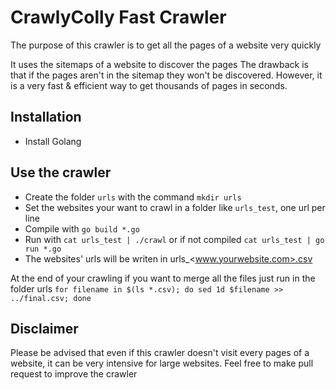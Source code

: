 # CrawlyColly Fast Crawler

The purpose of this crawler is to get all the pages of a website very quickly

It uses the sitemaps of a website to discover the pages
The drawback is that if the pages aren't in the sitemap they won't be discovered.
However, it is a very fast & efficient way to get thousands of pages in seconds.

## Installation

- Install Golang

## Use the crawler

- Create the folder `urls` with the command `mkdir urls`
- Set the websites your want to crawl in a folder like `urls_test`, one url per line
- Compile with `go build *.go`
- Run with `cat urls_test | ./crawl` or if not compiled `cat urls_test | go run *.go`
- The websites' urls will be writen in urls_<www.yourwebsite.com>.csv

At the end of your crawling if you want to merge all the files just run in the folder urls `for filename in $(ls *.csv); do sed 1d $filename >> ../final.csv; done`

## Disclaimer

Please be advised that even if this crawler doesn't visit every pages of a website, it can be very intensive for large websites.
Feel free to make pull request to improve the crawler



